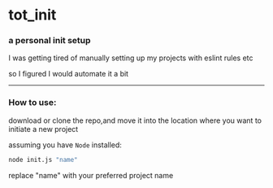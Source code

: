 # tot_init

### a personal init setup

I was getting tired of manually setting up my projects with eslint rules etc

so I figured I would automate it a bit

---

### How to use:

download or clone the repo,and move it into the location where you want to initiate a new project

assuming you have `Node` installed:

```zsh
node init.js "name"
```

replace "name" with your preferred project name

